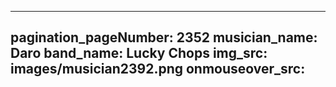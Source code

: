 ------
pagination_pageNumber: 2352
musician_name: Daro
band_name: Lucky Chops
img_src: images/musician2392.png
onmouseover_src: 
------